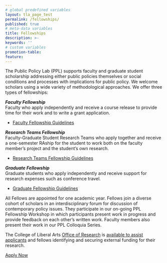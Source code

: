 ```yaml
---
# global predefined variables
layout: tla_page_test
permalink: /fellowships/
published: true
# meta-data variables
title: Fellowships
description: >-
keywords: ''
# custom variables
promotion-table: 
feature: 
---
```

The Public Policy Lab (PPL) supports faculty and graduate student scholarship addressing either public policies themselves or social conditions and processes with implications for public policy. We welcome scholars using a wide variety of methodological approaches. We offer three types of fellowships:

**_Faculty Fellowship_**<br>
Faculty who apply independently and receive a course release to provide time for their work and to write a grant application.

- [Faculty Fellowship Guidelines](https://liberalarts.temple.edu/sites/liberalarts/files/20-21%20Faculty%20Fellowship.pdf)

**_Research Teams Fellowship_**<br>
Faculty-Graduate Student Research Teams who apply together and receive a one-semester RAship for the student to work both on the faculty member’s project and the student’s own research.

- [Research Teams Fellowship Guidelines](https://liberalarts.temple.edu/sites/liberalarts/files/20-21%20Research%20Teams.pdf)

**_Graduate Fellowship_**<br>
Graduate students who apply independently and receive support for research expenses such as conference travel.

- [Graduate Fellowship Guidelines](https://liberalarts.temple.edu/sites/liberalarts/files/20-21%20Graduate%20Fellowship.pdf)

All Fellows are appointed for one academic year. Fellows join a diverse cohort of scholars in an interdisciplinary forum for discussion of contemporary policy issues. They participate in our on-going PPL Fellowship Workshop in which participants present work in progress and provide feedback on each other’s written work. Faculty members also present their work in our PPL Colloquia Series.

The College of Liberal Arts [Office of Research](https://liberalarts.temple.edu/research) is [available to assist applicants](https://www.cla.temple.edu/public-policy-lab/media/CLA-Grant-Support-Services.pdf) and fellows identifying and securing external funding for their research.

<div class="row">
<div class="col s10 m2"> 
  <div class="waves-effect waves-light btn">
      <span class="white-text"> <a href="https://forms.gle/4YcND59zY2RCVryN8">Apply Now</a></span>
    </div>  
  </div>
</div>
